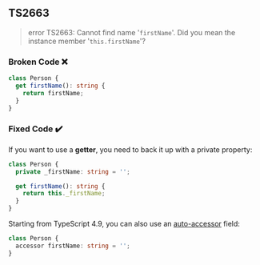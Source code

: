 ## TS2663

> error TS2663: Cannot find name '`firstName`'. Did you mean the instance member '`this.firstName`'?

### Broken Code ❌

```ts
class Person {
  get firstName(): string {
    return firstName;
  }
}
```

### Fixed Code ✔️

If you want to use a **getter**, you need to back it up with a private property:

```ts
class Person {
  private _firstName: string = '';

  get firstName(): string {
    return this._firstName;
  }
}
```

Starting from TypeScript 4.9, you can also use an [auto-accessor](https://github.com/microsoft/TypeScript/pull/49705) field:

```ts
class Person {
  accessor firstName: string = '';
}
```
